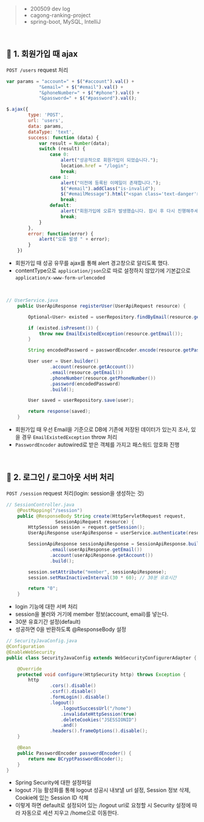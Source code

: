 > - 200509 dev log
> - cagong-ranking-project  
> - spring-boot, MySQL, IntelliJ  

<br>

## 🔖 1. 회원가입 때 ajax

`POST /users` request 처리  


```js
var params = "account=" + $("#account").val() +
            "&email=" + $("#email").val() +
            "&phoneNumber=" + $("#phone").val() +
            "&password=" + $("#password").val();

$.ajax({
        type: 'POST',
        url: 'users',
        data: params,
        dataType: 'text',
        success: function (data) {
            var result = Number(data);
            switch (result) {
                case 0:
                    alert("성공적으로 회원가입이 되었습니다.");
                    location.href = "/login";
                    break;
                case 1:
                    alert("이전에 등록된 이메일이 존재합니다.");
                    $("#email").addClass("is-invalid");
                    $("#emailMessage").html("<span class='text-danger'>이전에 등록된 이메일이 존재합니다.</span>");
                    break;
                default:
                    alert("회원가입에 오류가 발생했습니다. 잠시 후 다시 진행해주세요.");
                    break;
            }
        },
        error: function(error) {
            alert("오류 발생 " + error);
        }
    })
```
- 회원가입 때 성공 유무를 ajax를 통해 alert 경고창으로 알리도록 했다.
- contentType으로 `application/json`으로 따로 설정하지 않았기에 기본값으로 `application/x-www-form-urlencoded`

<br>

```java
// UserService.java
    public UserApiResponse registerUser(UserApiRequest resource) {

        Optional<User> existed = userRepository.findByEmail(resource.getEmail());

        if (existed.isPresent()) {
            throw new EmailExistedException(resource.getEmail());
        }

        String encodedPassword = passwordEncoder.encode(resource.getPassword());

        User user = User.builder()
                .account(resource.getAccount())
                .email(resource.getEmail())
                .phoneNumber(resource.getPhoneNumber())
                .password(encodedPassword)
                .build();

        User saved = userRepository.save(user);

        return response(saved);
    }
```
- 회원가입 때 우선 Email을 기준으로 DB에 기존에 저장된 데이터가 있는지 조사, 있을 경우 `EmailExistedException` throw 처리
- `PasswordEncoder` autowired로 받은 객체를 가지고 패스워드 암호화 진행

<br>

## 🔖 2. 로그인 / 로그아웃 서버 처리

`POST /session` request 처리(login: session을 생성하는 것)

```java
// SessionController.java
    @PostMapping("/session")
    public @ResponseBody String create(HttpServletRequest request,
                  SessionApiRequest resource) {
        HttpSession session = request.getSession();
        UserApiResponse userApiResponse = userService.authenticate(resource.getEmail(), resource.getPassword());

        SessionApiResponse sessionApiResponse = SessionApiResponse.builder()
                .email(userApiResponse.getEmail())
                .account(userApiResponse.getAccount())
                .build();

        session.setAttribute("member", sessionApiResponse);
        session.setMaxInactiveInterval(30 * 60); // 30분 유효시간

        return "0";
    }
```
- login 기능에 대한 서버 처리
- session을 불러와 거기에 member 정보(account, email)를 넣는다.
- 30분 유효기간 설정(default)
- 성공하면 0을 반환하도록 @ResponseBody 설정


```java
// SecurityJavaConfig.java
@Configuration
@EnableWebSecurity
public class SecurityJavaConfig extends WebSecurityConfigurerAdapter {

    @Override
    protected void configure(HttpSecurity http) throws Exception {
        http
                .cors().disable()
                .csrf().disable()
                .formLogin().disable()
                .logout()
                    .logoutSuccessUrl("/home")
                    .invalidateHttpSession(true)
                    .deleteCookies("JSESSIONID")
                    .and()
                .headers().frameOptions().disable();
    }

    @Bean
    public PasswordEncoder passwordEncoder() {
        return new BCryptPasswordEncoder();
    }
}
```
- Spring Security에 대한 설정파일
- logout 기능 활성화를 통해 logout 성공시 내보낼 url 설정, Session 정보 삭제, Cookie에 있는 Session ID 삭제
- 이렇게 하면 default로 설정되어 있는 /logout url로 요청할 시 Security 설정에 따라 자동으로 세션 지우고 /home으로 이동한다.